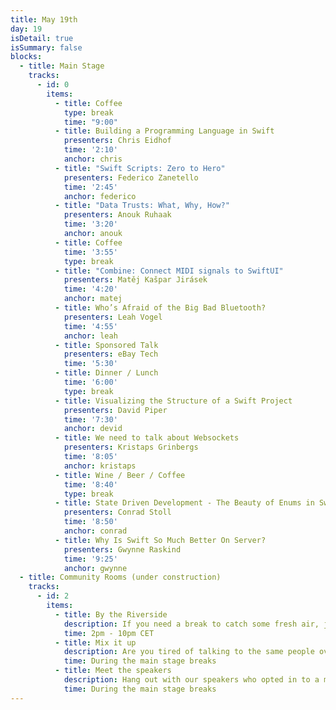 ```yaml
---
title: May 19th
day: 19
isDetail: true
isSummary: false
blocks:
  - title: Main Stage
    tracks:
      - id: 0
        items:
          - title: Coffee
            type: break
            time: "9:00"
          - title: Building a Programming Language in Swift
            presenters: Chris Eidhof
            time: '2:10'
            anchor: chris
          - title: "Swift Scripts: Zero to Hero"
            presenters: Federico Zanetello
            time: '2:45'
            anchor: federico
          - title: "Data Trusts: What, Why, How?"
            presenters: Anouk Ruhaak
            time: '3:20'
            anchor: anouk
          - title: Coffee
            time: '3:55'
            type: break
          - title: "Combine: Connect MIDI signals to SwiftUI"
            presenters: Matěj Kašpar Jirásek
            time: '4:20'
            anchor: matej
          - title: Who’s Afraid of the Big Bad Bluetooth?
            presenters: Leah Vogel 
            time: '4:55'
            anchor: leah
          - title: Sponsored Talk
            presenters: eBay Tech
            time: '5:30'
          - title: Dinner / Lunch
            time: '6:00'
            type: break 
          - title: Visualizing the Structure of a Swift Project
            presenters: David Piper
            time: '7:30'
            anchor: devid
          - title: We need to talk about Websockets
            presenters: Kristaps Grinbergs
            time: '8:05'
            anchor: kristaps
          - title: Wine / Beer / Coffee
            time: '8:40'
            type: break 
          - title: State Driven Development - The Beauty of Enums in Swift
            presenters: Conrad Stoll
            time: '8:50'
            anchor: conrad
          - title: Why Is Swift So Much Better On Server?
            presenters: Gwynne Raskind
            time: '9:25'
            anchor: gwynne
  - title: Community Rooms (under construction)
    tracks:
      - id: 2
        items:
          - title: By the Riverside
            description: If you need a break to catch some fresh air, join us on our virtual riverside.
            time: 2pm - 10pm CET
          - title: Mix it up 
            description: Are you tired of talking to the same people over and over again? Mix it up in randomly assigned groups.
            time: During the main stage breaks
          - title: Meet the speakers
            description: Hang out with our speakers who opted in to a more personal chat session. Seats are limited.
            time: During the main stage breaks
---
```


